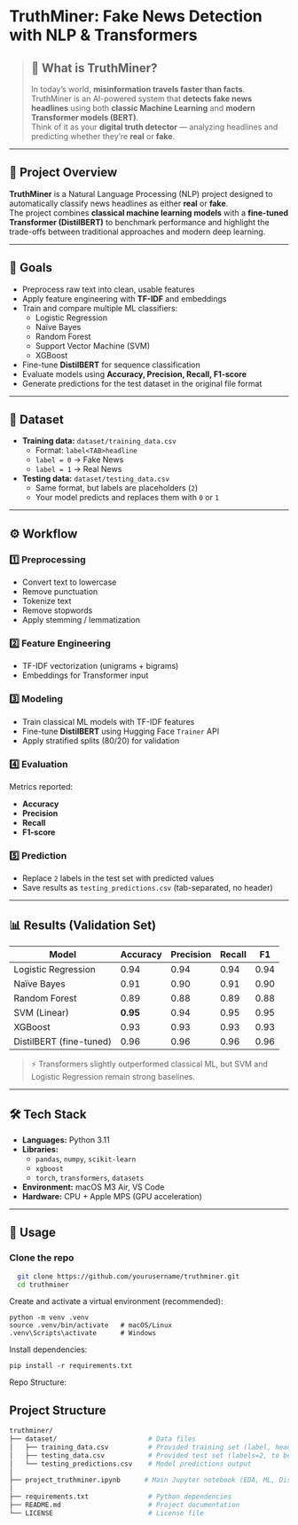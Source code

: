 # TruthMiner: Fake News Detection with NLP & Transformers

> ## 👀 What is TruthMiner?
> In today’s world, **misinformation travels faster than facts**.  
> TruthMiner is an AI-powered system that **detects fake news headlines** using both **classic Machine Learning** and **modern Transformer models (BERT)**.  
> Think of it as your **digital truth detector** — analyzing headlines and predicting whether they’re **real** or **fake**.

---

## 📌 Project Overview
**TruthMiner** is a Natural Language Processing (NLP) project designed to automatically classify news headlines as either **real** or **fake**.  
The project combines **classical machine learning models** with a **fine-tuned Transformer (DistilBERT)** to benchmark performance and highlight the trade-offs between traditional approaches and modern deep learning.

---

## 🎯 Goals
- Preprocess raw text into clean, usable features
- Apply feature engineering with **TF-IDF** and embeddings
- Train and compare multiple ML classifiers:
  - Logistic Regression
  - Naïve Bayes
  - Random Forest
  - Support Vector Machine (SVM)
  - XGBoost
- Fine-tune **DistilBERT** for sequence classification
- Evaluate models using **Accuracy, Precision, Recall, F1-score**
- Generate predictions for the test dataset in the original file format

---

## 📂 Dataset
- **Training data:** `dataset/training_data.csv`
  - Format: `label<TAB>headline`
  - `label = 0` → Fake News
  - `label = 1` → Real News
- **Testing data:** `dataset/testing_data.csv`
  - Same format, but labels are placeholders (`2`)
  - Your model predicts and replaces them with `0` or `1`

---

## ⚙️ Workflow

### 1️⃣ Preprocessing
- Convert text to lowercase
- Remove punctuation
- Tokenize text
- Remove stopwords
- Apply stemming / lemmatization

### 2️⃣ Feature Engineering
- TF-IDF vectorization (unigrams + bigrams)
- Embeddings for Transformer input

### 3️⃣ Modeling
- Train classical ML models with TF-IDF features
- Fine-tune **DistilBERT** using Hugging Face `Trainer` API
- Apply stratified splits (80/20) for validation

### 4️⃣ Evaluation
Metrics reported:
- **Accuracy**
- **Precision**
- **Recall**
- **F1-score**

### 5️⃣ Prediction
- Replace `2` labels in the test set with predicted values
- Save results as `testing_predictions.csv` (tab-separated, no header)

---

## 📊 Results (Validation Set)
| Model                  | Accuracy | Precision | Recall | F1   |
|------------------------|----------|-----------|--------|------|
| Logistic Regression     | 0.94     | 0.94      | 0.94   | 0.94 |
| Naïve Bayes             | 0.91     | 0.90      | 0.91   | 0.90 |
| Random Forest           | 0.89     | 0.88      | 0.89   | 0.88 |
| SVM (Linear)            | **0.95** | 0.94      | 0.95   | 0.95 |
| XGBoost                 | 0.93     | 0.93      | 0.93   | 0.93 |
| DistilBERT (fine-tuned) | 0.96     | 0.96      | 0.96   | 0.96 |

> ⚡ Transformers slightly outperformed classical ML, but SVM and Logistic Regression remain strong baselines.

---

## 🛠️ Tech Stack
- **Languages:** Python 3.11
- **Libraries:**
  - `pandas`, `numpy`, `scikit-learn`
  - `xgboost`
  - `torch`, `transformers`, `datasets`
- **Environment:** macOS M3 Air, VS Code
- **Hardware:** CPU + Apple MPS (GPU acceleration)

---

## 🚀 Usage
### Clone the repo
```bash
  git clone https://github.com/yourusername/truthminer.git
  cd truthminer
```
Create and activate a virtual environment (recommended):
```
python -m venv .venv
source .venv/bin/activate   # macOS/Linux
.venv\Scripts\activate      # Windows
```
Install dependencies:
```
pip install -r requirements.txt
```
Repo Structure:
## Project Structure
```bash
truthminer/
├── dataset/                       # Data files
│   ├── training_data.csv          # Provided training set (label, headline)
│   ├── testing_data.csv           # Provided test set (labels=2, to be predicted)
│   └── testing_predictions.csv    # Model predictions output
│
├── project_truthminer.ipynb      # Main Jupyter notebook (EDA, ML, DistilBERT fine-tuning)
│
├── requirements.txt               # Python dependencies
├── README.md                      # Project documentation
└── LICENSE                        # License file
